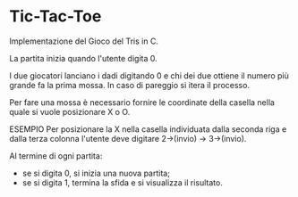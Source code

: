 # Tic-Tac-Toe
Implementazione del Gioco del Tris in C.

La partita inizia quando l'utente digita 0.

I due giocatori lanciano i dadi digitando 0 e chi dei due ottiene il numero più grande fa la prima mossa.
In caso di pareggio si itera il processo.

Per fare una mossa è necessario fornire le coordinate della casella nella quale si vuole posizionare X o O.

ESEMPIO
Per posizionare la X nella casella individuata dalla seconda riga e dalla terza colonna l'utente deve digitare 2->(invio) -> 3->(invio).

Al termine di ogni partita:
- se si digita 0, si inizia una nuova partita;
- se si digita 1, termina la sfida e si visualizza il risultato.
